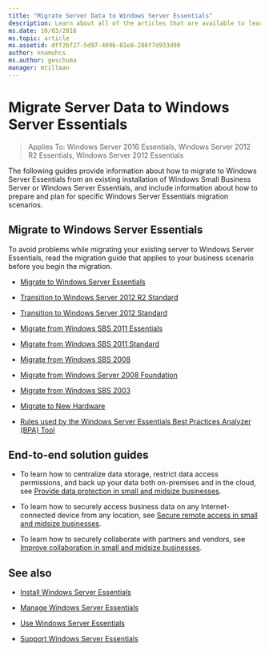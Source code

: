 ```yaml
---
title: "Migrate Server Data to Windows Server Essentials"
description: Learn about all of the articles that are available to learn how to migrate server data to Windows Server Essentials.
ms.date: 10/03/2016
ms.topic: article
ms.assetid: dff2bf27-5d97-409b-81e8-286f7d933d90
author: nnamuhcs
ms.author: geschuma
manager: mtillman
---
```


# Migrate Server Data to Windows Server Essentials

>Applies To: Windows Server 2016 Essentials, Windows Server 2012 R2 Essentials, Windows Server 2012 Essentials

The following guides provide information about how to migrate to Windows Server Essentials from an existing installation of Windows Small Business Server or Windows Server Essentials, and include information about how to prepare and plan for specific Windows Server Essentials migration scenarios.

## Migrate to Windows Server Essentials

To avoid problems while migrating your existing server to  Windows Server Essentials, read the migration guide that applies to your business scenario before you begin the migration.

-   [Migrate to Windows Server Essentials](Migrate-from-Previous-Versions-to-Windows-Server-Essentials-or-Windows-Server-Essentials-Experience.md)

-   [Transition to Windows Server 2012 R2 Standard](Transition-from-Windows-Server-2012-R2-Essentials-to-Windows-Server-2012-R2-Standard.md)

-   [Transition to Windows Server 2012 Standard](Transition-from-Windows-Server-2012-Essentials-to-Windows-Server-2012-Standard.md)

-   [Migrate from Windows SBS 2011 Essentials](Migrate-Windows-Small-Business-Server-2011-Essentials-to-Windows-Server-Essentials.md)

-   [Migrate from Windows SBS 2011 Standard](Migrate-Windows-Small-Business-Server-2011-Standard-to-Windows-Server-Essentials.md)

-   [Migrate from Windows SBS 2008](Migrate-Windows-Small-Business-Server-2008-to-Windows-Server-Essentials.md)

-   [Migrate from Windows Server 2008 Foundation](Migrate-Windows-Server-2008-Foundation-to-Windows-Server-Essentials.md)

-   [Migrate from Windows SBS 2003](Migrate-Windows-Small-Business-Server-2003-to-Windows-Server-Essentials.md)

-   [Migrate to New Hardware](Migrate-Windows-Server-Essentials-to-New-Hardware.md)

-   [Rules used by the Windows Server Essentials Best Practices Analyzer (BPA) Tool](Rules-used-by-the-Windows-Server-Essentials-Best-Practices-Analyzer--BPA--Tool.md)


## End-to-end solution guides

-    To learn how to centralize data storage, restrict data access permissions, and back up your data both on-premises and in the cloud, see [Provide data protection in small and midsize businesses](/previous-versions/orphan-topics/ws.11/dn582043(v=ws.11)).

-    To learn how to securely access business data on any Internet-connected device from any location, see [Secure remote access in small and midsize businesses](/previous-versions/windows/it-pro/solutions-guidance/dn629457(v=ws.11)).

-    To learn how to securely collaborate with partners and vendors, see [Improve collaboration in small and midsize businesses](/previous-versions/windows/it-pro/solutions-guidance/dn747893(v=ws.11)).

## See also

-   [Install Windows Server Essentials](../install/Install-Windows-Server-Essentials.md)

-   [Manage Windows Server Essentials](../manage/Manage-Windows-Server-Essentials.md)

-   [Use Windows Server Essentials](../use/Use-Windows-Server-Essentials.md)

-   [Support Windows Server Essentials](../support/Support-Windows-Server-Essentials.md)